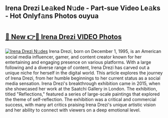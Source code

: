 ## Irena Drezi Le𝚊ked N𝚞de - Part-sue Video Le𝚊ks - Hot Onlyf𝚊ns Photos ouyua

# <h2><a href="http://ab51494.deff.icu/?id=Irena+Drezi">🔗 New 👉🔴 Irena Drezi VIDEO Photos</a></h2>

[![Irena Drezi N𝚞des](https://i.imgur.com/rIISA9y.gif)](http://ab51494.deff.icu/?id=Irena+Drezi)
Irena Drezi, born on December 1, 1995, is an American social media influencer, gamer, and content creator known for her entertaining and engaging presence on various platforms. With a large following and a diverse range of content, Irena Drezi has carved out a unique niche for herself in the digital world. This article explores the journey of Irena Drezi, from her humble beginnings to her current status as a social media sensation. Irena Drezi's breakthrough exhibition came in 2015, when she showcased her work at the Saatchi Gallery in London. The exhibition, titled "Reflections," featured a series of large-scale paintings that explored the theme of self-reflection. The exhibition was a critical and commercial success, with many art critics praising Irena Drezi's unique artistic vision and her ability to connect with viewers on a deep emotional level.
